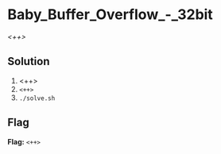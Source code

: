 # Baby_Buffer_Overflow_-_32bit
*<++>*

## Solution
1. <++>
2. `<++>`
3. `./solve.sh`


## Flag
**Flag:** `<++>`
